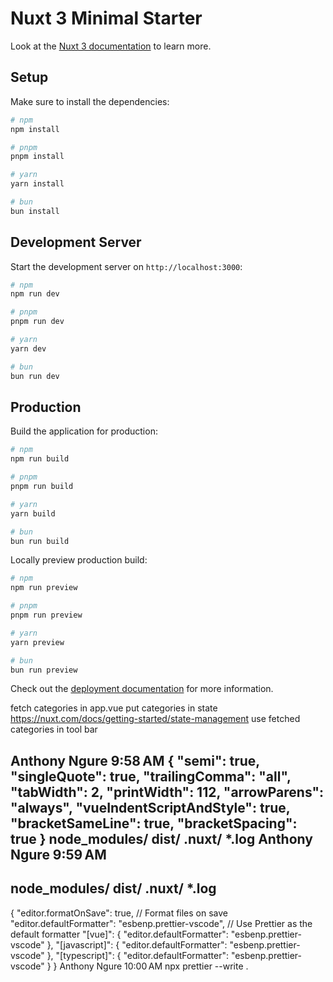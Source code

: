 # Nuxt 3 Minimal Starter

Look at the [Nuxt 3 documentation](https://nuxt.com/docs/getting-started/introduction) to learn more.

## Setup

Make sure to install the dependencies:

```bash
# npm
npm install

# pnpm
pnpm install

# yarn
yarn install

# bun
bun install
```

## Development Server

Start the development server on `http://localhost:3000`:

```bash
# npm
npm run dev

# pnpm
pnpm run dev

# yarn
yarn dev

# bun
bun run dev
```

## Production

Build the application for production:

```bash
# npm
npm run build

# pnpm
pnpm run build

# yarn
yarn build

# bun
bun run build
```

Locally preview production build:

```bash
# npm
npm run preview

# pnpm
pnpm run preview

# yarn
yarn preview

# bun
bun run preview
```

Check out the [deployment documentation](https://nuxt.com/docs/getting-started/deployment) for more information.

fetch categories in app.vue
put categories in state
https://nuxt.com/docs/getting-started/state-management
use fetched categories in tool bar



Anthony Ngure
9:58 AM
{
  "semi": true,
  "singleQuote": true,
  "trailingComma": "all",
  "tabWidth": 2,
  "printWidth": 112,
  "arrowParens": "always",
  "vueIndentScriptAndStyle": true,
  "bracketSameLine": true,
  "bracketSpacing": true
}
node_modules/
dist/
.nuxt/
*.log
Anthony Ngure
9:59 AM
-----------------------
node_modules/
dist/
.nuxt/
*.log
----------------------------------------------
{
  "editor.formatOnSave": true, // Format files on save
  "editor.defaultFormatter": "esbenp.prettier-vscode", // Use Prettier as the default formatter
  "[vue]": {
    "editor.defaultFormatter": "esbenp.prettier-vscode"
  },
  "[javascript]": {
    "editor.defaultFormatter": "esbenp.prettier-vscode"
  },
  "[typescript]": {
    "editor.defaultFormatter": "esbenp.prettier-vscode"
  }
}
Anthony Ngure
10:00 AM
npx prettier --write .